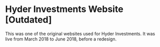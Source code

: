 # Hyder Investments Website [Outdated]

This was one of the original websites used for Hyder Investments. It was live from March 2018 to June 2018, before a redesign.
